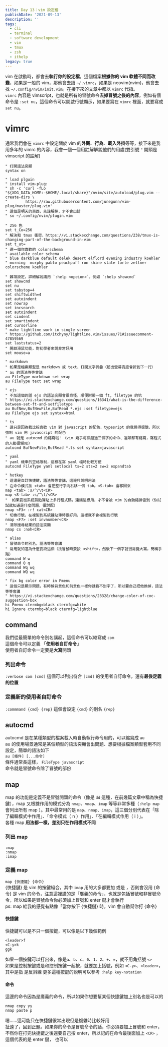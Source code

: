 ```yaml
---
title: Day 13：vim 設定檔
publishDate: '2021-09-13'
description: ''
tags:
  - cli
  - terminal
  - software development
  - vim
  - tmux
  - zsh
  - ithelp
legacy: true
---
```


vim 在啟動時，都會去**執行你的設定檔**，這個檔案**根據你的 vim 軟體不同而改變**，如果是一般的 vim，那他會去讀 `~/.vimrc`，如果是 neovim(nvim)，他會去找 `~/.config/nvim/init.vim`。在接下來的文章中都以 `vimrc` 代指。  
`vimrc` 內容是 vimscript，也就是所有的冒號命令**去掉冒號之後的內容**，例如有個命令是 `:set nu`，這個命令可以開啟行號顯示，如果要寫在 `vimrc` 裡面，就要寫成 `set nu`。

# vimrc

通常我們會在 `vimrc` 中設定關於 vim 的**外觀**、**行為**、**載入外掛**等等，接下來是我用多年的 vimrc 的內容，我會一個一個用註解解說他們的用處(雙引號 `"` 開頭是 vimscript 的註解)

```vim
" 打開語法突顯
syntax on

" load plguin
" install vim-plug:
" sh -c 'curl -fLo "${XDG_DATA_HOME:-$HOME/.local/share}"/nvim/site/autoload/plug.vim --create-dirs \
"        https://raw.githubusercontent.com/junegunn/vim-plug/master/plug.vim'
" 這個是明天的東西，先註解掉，才不會出錯
" so ~/.config/nvim/plugin.vim

" 256 色
set t_Co=256
" 解決和 tmux 衝突，https://vi.stackexchange.com/questions/238/tmux-is-changing-part-of-the-background-in-vim
set t_ut=
" 選一個你喜歡的 colorschema
" available color schema
" blue darkblue default delek desert elflord evening industry koehler
" morning  murphy pablo peachpuff ron shine slate torte zellner
colorscheme koehler

" 雜項設定，詳細解說請用 `:help <opeion>`，例如 `:help showcmd`
set showcmd
set nu
set tabstop=4
set shiftwidth=4
set autoindent
set nowrap
set incsearch
set autoindent
set cindent
set smartindent
set cursorline
" make lightline work in single screen
" https://github.com/itchyny/lightline.vim/issues/71#issuecomment-47859569
set laststatus=2
" 開啟滑鼠功能，對初學者來說非常好用
set mouse=a

" markdown
" 如果是檔案類型是 markdown 或 text，打開文字折疊（超出螢幕寬度會折到下一行）
" au 的語法等等會講
au FileType markdown set wrap
au FileType text set wrap

" ejs
" 不加這個的話 ejs 的語法突顯會很奇怪，順便附帶一個 ft, filetype 的坑
" https://vi.stackexchange.com/questions/16341/what-is-the-difference-between-set-ft-and-setfiletype
au BufNew,BufNewFile,BufRead *.ejs :set filetype=ejs
au FileType ejs set syntax=html

" ts
" 這只是因為我比較喜歡 vim 對 javascript 的配色，typesript 的我覺得很醜，所以強制 vim 用 javascript 的配色
" au 就是 autocmd 的縮寫啦！（vim 幾乎每個超過三個字的命令、選項都有縮寫，寫程式的人都很懶XD）
autocmd BufNewFile,BufRead *.ts set syntax=javascript

" yaml
" yaml 機車的空格限制，這樣在寫 yaml 檔時比較方便
autocmd FileType yaml setlocal ts=2 sts=2 sw=2 expandtab

" hotkey
" 這邊是自訂快捷鍵，語法等等會講，這邊只說明用法
" 在命令模式按 <tab> 會把整行字向右移一個 tab。<S-tab> 會移回來
map <tab> :s/^/\t<CR>
map <S-tab> :s/^\t/<CR>
"  如果要從系統剪貼簿貼上多行程式碼，建議這樣用，才不會被 vim 的自動縮排雷到（你試試就知道是什麼問題，很討厭）
nmap <F3> :r! cat<CR>
" 切換行號，在複製到系統鍵貼簿時很好用，這樣就不會複製到行號
nmap <F7> :set invnumber<CR>
" 清除搜尋結果的語法突顯
nmap cs :noh<CR>

" alias
" 冒號命令的別名，語法等等會講
" 常用就知道為什麼要設這個（按冒號時要按 <shift>，然後下一個字就很常變大寫，簡稱手殘）
command W w
command Q q
command Wq wq
command WQ wq

" fix bg color error in Pmenu
" 這個只是顯示問題，有時候背景色和前景色一樣你就看不到字了，所以要自己把他換掉，語法等等會講
" https://vi.stackexchange.com/questions/23328/change-color-of-coc-suggestion-box
hi Pmenu ctermbg=black ctermfg=white
hi Ignore ctermbg=black ctermfg=lightblue
```

## command

我們從最簡單的命令別名講起，這個命令可以縮寫成 `com`  
這個命令可以定義 **「使用者自訂命令」**  
使用者自訂命令一定要是**大寫**開頭

### 列出命令

`:verbose com [cmd]`
這個可以列出符合 `[cmd]` 的使用者自訂命令，還有**最後定義的位置**

### 定義新的使用者自訂命令

`:commmand {cmd} {rep}`
這個會設定 `{cmd}` 的別名 `{rep}`

## autocmd

autocmd 是在某種類型的檔案載入時自動執行命令用的，可以縮寫成 `au`  
au 的使用場景通常是某個類型的語法突顯會出問題、想要根據檔案類型套用不同設定，簡單的語法如下  
`au [條件] [...命令]`  
條件通常長這樣， `FileType javascript`  
命令就是冒號命令除了冒號的部份

## map

map 的功能是定義不是冒號開頭的命令（像是 `dd` 這種，在前幾篇文章中稱為快捷鍵），map 又根據作用的模式分為 `nmap`、`vmap`、`imap` 等等非常多種（`:help map` 會列出所有 map ）。其中最常用的是 `map`、`nmap`、`imap`，這三個分別代表在「除了編輯模式中作用」、「命令模式（ n ）作用」、「在編輯模式作用（ i ）」。  
各種 map **用法都一樣，差別只在作用模式不同**

### 列出 map

```vim
:map
:nmap
:imap
```

### 定義 map

`map {快捷鍵} {命令}`  
{快捷鍵} 是 vim 的按鍵組合，其中 `imap` 用的大多都要加 <Ctrl> 或是 <leader>，否則會沒用
{命令} 是 vim 的命令，注意這裡講的是「廣義的命令」，也就是包括冒號和非冒號命令，所以如果是冒號命令你必須加上冒號和 enter 鍵才會執行  
ps: map 給我的感覺有點像「當你按下 {快捷鍵} 時，vim 會自動幫你打 {命令}

#### 快捷鍵

快捷鍵可以是不只一個按鍵，可以像是以下幾個範例

```
<leader>f
<C-y>k
ggk
```

如果一個按鍵可以打出來，像是`a`、`b`、`c`、`0`、`1`、`2`、`+`、`=`，就不用角括號 `<>`  
如果是控制按鍵或是和控制按鍵一起按，就要加上括號，例如 `<C-y>`、`<leader>`，其中是指 <leader> 是反斜線
更多這種按鍵的說明可以參考 `:help key-notation`

#### 命令

這邊的命令因為是廣義的命令，所以如果你想要幫某個快捷鍵加上別名也是可以的

```vim
nmap copy yy
nmap paste p
```

嗯......這可能只在快捷鍵很常出現但是複雜時比較好用  
扯遠了，回到正題。如果你的命令是冒號命令的話，你必須要加上冒號和 enter，不然你在打完快捷鍵之後還要自己按 enter，所以記的在命令最後面加上 `<CR>` ，這個代表的是 enter 鍵，<Enter> 也可以
